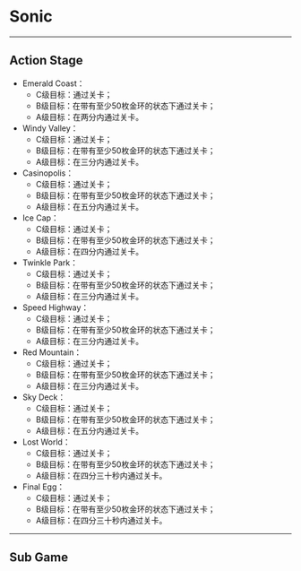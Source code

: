 # Sonic

---

## Action Stage

* Emerald Coast：
  * C级目标：通过关卡；
  * B级目标：在带有至少50枚金环的状态下通过关卡；
  * A级目标：在两分内通过关卡。
* Windy Valley：
  * C级目标：通过关卡；
  * B级目标：在带有至少50枚金环的状态下通过关卡；
  * A级目标：在三分内通过关卡。
* Casinopolis：
  * C级目标：通过关卡；
  * B级目标：在带有至少50枚金环的状态下通过关卡；
  * A级目标：在五分内通过关卡。
* Ice Cap：
  * C级目标：通过关卡；
  * B级目标：在带有至少50枚金环的状态下通过关卡；
  * A级目标：在四分内通过关卡。
* Twinkle Park：
  * C级目标：通过关卡；
  * B级目标：在带有至少50枚金环的状态下通过关卡；
  * A级目标：在三分内通过关卡。
* Speed Highway：
  * C级目标：通过关卡；
  * B级目标：在带有至少50枚金环的状态下通过关卡；
  * A级目标：在三分内通过关卡。
* Red Mountain：
  * C级目标：通过关卡；
  * B级目标：在带有至少50枚金环的状态下通过关卡；
  * A级目标：在三分内通过关卡。
* Sky Deck：
  * C级目标：通过关卡；
  * B级目标：在带有至少50枚金环的状态下通过关卡；
  * A级目标：在五分内通过关卡。
* Lost World：
  * C级目标：通过关卡；
  * B级目标：在带有至少50枚金环的状态下通过关卡；
  * A级目标：在四分三十秒内通过关卡。
* Final Egg：
  * C级目标：通过关卡；
  * B级目标：在带有至少50枚金环的状态下通过关卡；
  * A级目标：在四分三十秒内通过关卡。

---

## Sub Game



